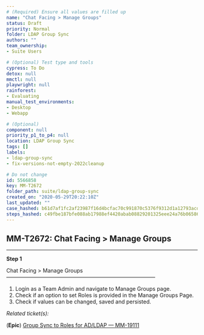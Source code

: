 ```yaml
---
# (Required) Ensure all values are filled up
name: "Chat Facing > Manage Groups"
status: Draft
priority: Normal
folder: LDAP Group Sync
authors: ""
team_ownership: 
- Suite Users

# (Optional) Test type and tools
cypress: To Do
detox: null
mmctl: null
playwright: null
rainforest: 
- Evaluating
manual_test_environments: 
- Desktop
- Webapp

# (Optional)
component: null
priority_p1_to_p4: null
location: LDAP Group Sync
tags: []
labels: 
- ldap-group-sync
- fix-versions-not-empty-2022cleanup

# Do not change
id: 5566858
key: MM-T2672
folder_path: suite/ldap-group-sync
created_on: "2020-05-29T20:22:10Z"
last_updated: ""
case_hashed: b61d7af1fc2af23987f16d4bcfac70c991870c5376f9312d1a12793acd3b27b27ccd81dc3c8bc58770d070d4cde4c478
steps_hashed: c49fbe187bfe088ab17988ef4420abab08829201325eee24a76b065868b6cf7946ff1df8d9cd5d45e4739dfd207f5035
---
```


## MM-T2672: Chat Facing > Manage Groups

---

**Step 1**

Chat Facing > Manage Groups\
————————————————————————————

1. Login as a Team Admin and navigate to Manage Groups page.
2. Check if an option to set Roles is provided in the Manage Groups Page.
3. Check if values can be changed, saved and persisted.

_Related ticket(s):_

(**Epic**) [Group Sync to Roles for AD/LDAP — MM-19111](https://mattermost.atlassian.net/browse/MM-19111)
